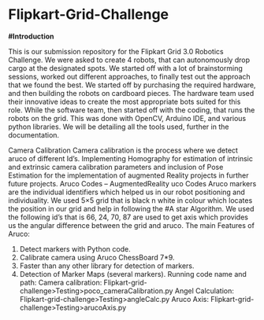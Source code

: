 # Flipkart-Grid-Challenge

**#Introduction**

This is our submission repository for the Flipkart Grid 3.0 Robotics Challenge. We were asked to create 4 robots, that can autonomously drop cargo at the designated spots. We started off with a lot of brainstorming sessions, worked out different approaches, to finally test out the approach that we found the best. 
We started off by purchasing the required hardware, and then building the robots on cardboard pieces. The hardware team used their innovative ideas to create the most appropriate bots suited for this role.
While the software team, then started off with the coding, that runs the robots on the grid. This was done with OpenCV, Arduino IDE, and various python libraries. We will be detailing all the tools used, further in the documentation.

Camera Calibration
	Camera calibration is the process where we detect aruco of different Id’s. Implementing Homography for estimation of intrinsic and extrinsic camera calibration parameters and inclusion of Pose Estimation for the implementation of augmented Reality projects in further future projects. 
Aruco Codes – AugmentedReality uco Codes
Aruco markers are the individual identifiers which helped us in our robot positioning and individuality. We used  5×5 grid that is black n white in colour which  locates the position in our grid and help in following the #A star Algorithm.  We used the following id’s that is 66, 24, 70, 87 are used to get axis which provides us the angular difference between the grid and aruco.
The main Features of Aruco:
1.	Detect markers with Python code.
2.	Calibrate camera using Aruco ChessBoard 7*9.
3.	Faster than any other library for detection of markers.
4.	Detection of Marker Maps (several markers). 
Running code name and path:
Camera calibration:
Flipkart-grid-challenge>Testing>poco_cameraCalibration.py
Angel Calculation:
Flipkart-grid-challenge>Testing>angleCalc.py
Aruco Axis:
Flipkart-grid-challenge>Testing>arucoAxis.py

